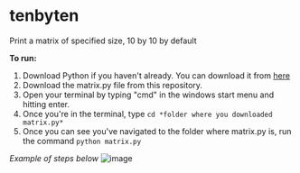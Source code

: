 # tenbyten
Print a matrix of specified size, 10 by 10 by default

**To run:**
1. Download Python if you haven't already. You can download it from [here](https://www.python.org/downloads/)
2. Download the matrix.py file from this repository.
3. Open your terminal by typing "cmd" in the windows start menu and hitting enter.
4. Once you're in the terminal, type ```cd *folder where you downloaded matrix.py*```
5. Once you can see you've navigated to the folder where matrix.py is, run the command ```python matrix.py```

*Example of steps below*
![image](https://github.com/user-attachments/assets/1d364e56-22d3-4aee-adbe-09009faf75d8)
